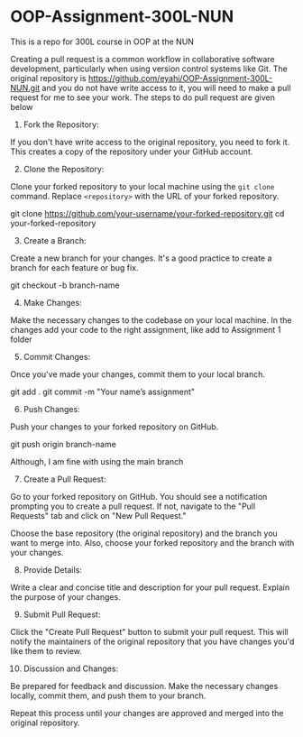 # OOP-Assignment-300L-NUN
This is a repo for 300L course in OOP at the NUN 

Creating a pull request is a common workflow in collaborative software development, particularly when using version control systems like Git. The original repository is https://github.com/eyahi/OOP-Assignment-300L-NUN.git and you do not have write access to it, you will need to make a pull request for me to see your work. The steps to do pull request are given below

1. Fork the Repository:

If you don't have write access to the original repository, you need to fork it. This creates a copy of the repository under your GitHub account.

2. Clone the Repository:

Clone your forked repository to your local machine using the `git clone` command. Replace `<repository>` with the URL of your forked repository.

git clone https://github.com/your-username/your-forked-repository.git
cd your-forked-repository


3. Create a Branch:

Create a new branch for your changes. It's a good practice to create a branch for each feature or bug fix.

git checkout -b branch-name

4. Make Changes:

Make the necessary changes to the codebase on your local machine. In the changes add your code to the right assignment, like add to Assignment 1 folder 

5. Commit Changes:

Once you've made your changes, commit them to your local branch.

git add .
git commit -m "Your name’s assignment"

6. Push Changes:

Push your changes to your forked repository on GitHub.

git push origin branch-name

Although, I am fine with using the main branch

 7. Create a Pull Request:

Go to your forked repository on GitHub. You should see a notification prompting you to create a pull request. If not, navigate to the "Pull Requests" tab and click on "New Pull Request."

Choose the base repository (the original repository) and the branch you want to merge into. Also, choose your forked repository and the branch with your changes.

8. Provide Details:

Write a clear and concise title and description for your pull request. Explain the purpose of your changes.

9. Submit Pull Request:

Click the "Create Pull Request" button to submit your pull request. This will notify the maintainers of the original repository that you have changes you'd like them to review.

10. Discussion and Changes:

Be prepared for feedback and discussion. Make the necessary changes locally, commit them, and push them to your branch.

Repeat this process until your changes are approved and merged into the original repository.



